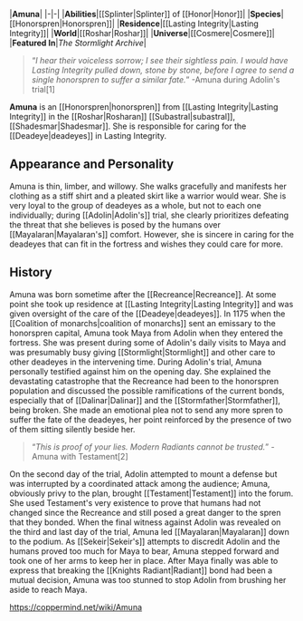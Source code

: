 |**Amuna**|
|-|-|
|**Abilities**|[[Splinter\|Splinter]] of [[Honor\|Honor]]|
|**Species**|[[Honorspren\|Honorspren]]|
|**Residence**|[[Lasting Integrity\|Lasting Integrity]]|
|**World**|[[Roshar\|Roshar]]|
|**Universe**|[[Cosmere\|Cosmere]]|
|**Featured In**|*The Stormlight Archive*|

>“*I hear their voiceless sorrow; I see their sightless pain. I would have Lasting Integrity pulled down, stone by stone, before I agree to send a single honorspren to suffer a similar fate.*”
\-Amuna during Adolin's trial[1]


**Amuna** is an [[Honorspren\|honorspren]] from [[Lasting Integrity\|Lasting Integrity]] in the [[Roshar\|Rosharan]] [[Subastral\|subastral]], [[Shadesmar\|Shadesmar]]. She is responsible for caring for the [[Deadeye\|deadeyes]] in Lasting Integrity.

## Appearance and Personality
Amuna is thin, limber, and willowy. She walks gracefully and manifests her clothing as a stiff shirt and a pleated skirt like a warrior would wear.
She is very loyal to the group of deadeyes as a whole, but not to each one individually; during [[Adolin\|Adolin's]] trial, she clearly prioritizes defeating the threat that she believes is posed by the humans over [[Mayalaran\|Mayalaran's]] comfort. However, she is sincere in caring for the deadeyes that can fit in the fortress and wishes they could care for more.

## History
Amuna was born sometime after the [[Recreance\|Recreance]]. At some point she took up residence at [[Lasting Integrity\|Lasting Integrity]] and was given oversight of the care of the [[Deadeye\|deadeyes]]. In 1175 when the [[Coalition of monarchs\|coalition of monarchs]] sent an emissary to the honorspren capital, Amuna took Maya from Adolin when they entered the fortress. She was present during some of Adolin's daily visits to Maya and was presumably busy giving [[Stormlight\|Stormlight]] and other care to other deadeyes in the intervening time.
During Adolin's trial, Amuna personally testified against him on the opening day. She explained the devastating catastrophe that the Recreance had been to the honorspren population and discussed the possible ramifications of the current bonds, especially that of [[Dalinar\|Dalinar]] and the [[Stormfather\|Stormfather]], being broken. She made an emotional plea not to send any more spren to suffer the fate of the deadeyes, her point reinforced by the presence of two of them sitting silently beside her.

>“*This is proof of your lies. Modern Radiants cannot be trusted.*”
\-Amuna with Testament[2]

On the second day of the trial, Adolin attempted to mount a defense but was interrupted by a coordinated attack among the audience; Amuna, obviously privy to the plan, brought [[Testament\|Testament]] into the forum. She used Testament's very existence to prove that humans had not changed since the Recreance and still posed a great danger to the spren that they bonded. When the final witness against Adolin was revealed on the third and last day of the trial, Amuna led [[Mayalaran\|Mayalaran]] down to the podium. As [[Sekeir\|Sekeir's]] attempts to discredit Adolin and the humans proved too much for Maya to bear, Amuna stepped forward and took one of her arms to keep her in place. After Maya finally was able to express that breaking the [[Knights Radiant\|Radiant]] bond had been a mutual decision, Amuna was too stunned to stop Adolin from brushing her aside to reach Maya.



https://coppermind.net/wiki/Amuna